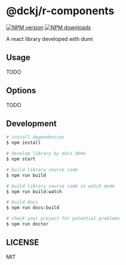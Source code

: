 # @dckj/r-components

[![NPM version](https://img.shields.io/npm/v/@dckj/r-components.svg?style=flat)](https://npmjs.org/package/@dckj/r-components)
[![NPM downloads](http://img.shields.io/npm/dm/@dckj/r-components.svg?style=flat)](https://npmjs.org/package/@dckj/r-components)

A react library developed with dumi

## Usage

TODO

## Options

TODO

## Development

```bash
# install dependencies
$ npm install

# develop library by docs demo
$ npm start

# build library source code
$ npm run build

# build library source code in watch mode
$ npm run build:watch

# build docs
$ npm run docs:build

# check your project for potential problems
$ npm run doctor
```

## LICENSE

MIT
